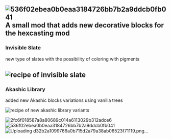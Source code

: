 ![536f02ebea0b0eaa3184726bb7b2a9ddcb0fb041](https://github.com/user-attachments/assets/d29b470a-3c5f-4e84-abd0-2c5e92fdc600)A small mod that adds new decorative blocks for the hexcasting mod
-
###  Invisible Slate 

new type of slates with the possibility of coloring with pigments

![recipe of invisible slate](https://cdn.modrinth.com/data/cached_images/04cea11c0a445aa5166435918737d0485af95362.png)
-
### Akashic Library

added new Akashic blocks variations using vanilla trees

![recipe of new akashic library variants](https://cdn.modrinth.com/data/cached_images/7e27deeae74ce62f6e0e324909d5f67141652335.png)




![2fc6f018587a8a80689c014a6113029b312adce6](https://github.com/user-attachments/assets/9cd3efdd-3c2b-4b25-8a89-48daada274ac)
![536f02ebea0b0eaa3184726bb7b2a9ddcb0fb041](https://github.com/user-attachments/assets/cec3fd44-a0c5-4ba0-be67-7a973f26acf3)
![Uploading d32b2a1099766a0b715d2a79a38ab08523f71119.png…]()

